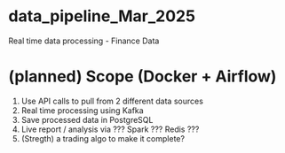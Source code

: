 # data_pipeline_Mar_2025
Real time data processing - Finance Data

# (planned) Scope (Docker + Airflow)
1. Use API calls to pull from 2 different data sources
2. Real time processing using Kafka
3. Save processed data in PostgreSQL
4. Live report / analysis via ??? Spark ??? Redis ???
5. (Stregth) a trading algo to make it complete?
